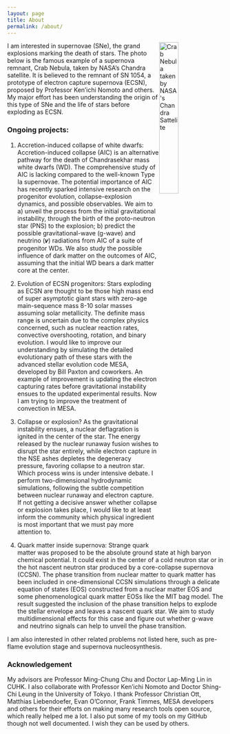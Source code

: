 ```yaml
---
layout: page
title: About 
permalink: /about/
---
```


<img style='float: right' src="../content/Crab_Nebula.jpg" width = "30%" height = "30%" alt="Crab Nebula taken by NASA's Chandra Sattelite" >

I am interested in supernovae (SNe), the grand explosions marking the death of stars. The photo below is the famous example of a supernova remnant, Crab Nebula, taken by NASA’s Chandra satellite. It is believed to the remnant of SN 1054, a prototype of electron capture supernova (ECSN), proposed by Professor Ken’ichi Nomoto and others. My major effort has been understanding the origin of this type of SNe and the life of stars before exploding as ECSN.

### Ongoing projects:

1) Accretion-induced collapse of white dwarfs: Accretion-induced collapse (AIC) is an alternative pathway for the death of Chandrasekhar mass white dwarfs (WD). The comprehensive study of AIC is lacking compared to the well-known Type Ia supernovae. The potential importance of AIC has recently sparked intensive research on the progenitor evolution, collapse-explosion dynamics, and possible observables. We aim to a) unveil the process from the initial gravitational instability, through the birth of the proto-neutron star (PNS) to the explosion; b) predict the possible gravitational-wave (g-wave) and neutrino (𝝂) radiations from AIC of a suite of progenitor WDs. We also study the possible influence of dark matter on the outcomes of AIC, assuming that the initial WD bears a dark matter core at the center.

2) Evolution of ECSN progenitors: Stars exploding as ECSN are thought to be those high mass end of super asymptotic giant stars with zero-age main-sequence mass 8-10 solar masses assuming solar metallicity. The definite mass range is uncertain due to the complex physics concerned, such as nuclear reaction rates, convective overshooting, rotation, and binary evolution. I would like to improve our understanding by simulating the detailed evolutionary path of these stars with the advanced stellar evolution code MESA, developed by Bill Paxton and coworkers. An example of improvement is updating the electron capturing rates before gravitational instability ensues to the updated experimental results. Now I am trying to improve the treatment of convection in MESA.

3) Collapse or explosion? As the gravitational instability ensues, a nuclear deflagration is ignited in the center of the star. The energy released by the nuclear runaway fusion wishes to disrupt the star entirely, while electron capture in the NSE ashes depletes the degeneracy pressure, favoring collapse to a neutron star. Which process wins is under intensive debate. I perform two-dimensional hydrodynamic simulations, following the subtle competition between nuclear runaway and electron capture. If not getting a decisive answer whether collapse or explosion takes place, I would like to at least inform the community which physical ingredient is most important that we must pay more attention to.

4) Quark matter inside supernova: Strange quark matter was proposed to be the absolute ground state at high baryon chemical potential. It could exist in the center of a cold neutron star or in the hot nascent neutron star produced by a core-collapse supernova (CCSN). The phase transition from nuclear matter to quark matter has been included in one-dimensional CCSN simulations through a delicate equation of states (EOS) constructed from a nuclear matter EOS and some phenomenological quark matter EOSs like the MIT bag model. The result suggested the inclusion of the phase transition helps to explode the stellar envelope and leaves a nascent quark star. We aim to study multidimensional effects for this case and figure out whether g-wave and neutrino signals can help to unveil the phase transition.

I am also interested in other related problems not listed here, such as pre-flame evolution stage and supernova nucleosynthesis.

### Acknowledgement
My advisors are Professor Ming-Chung Chu and Doctor Lap-Ming Lin in CUHK. I also collaborate with Professor Ken’ichi Nomoto and Doctor Shing-Chi Leung in the University of Tokyo. I thank Professor Christian Ott, Matthias Liebendoefer, Evan O’Connor, Frank Timmes, MESA developers and others for their efforts on making many research tools open source, which really helped me a lot. I also put some of my tools on my GitHub though not well documented. I wish they can be used by others.

